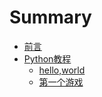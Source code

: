 # Summary

* [前言](README.md)
* [Python教程](第一章.md)
    * [hello,world](初探python.md)
    * [第一个游戏](第一个游戏.md)

